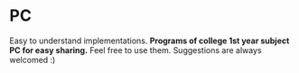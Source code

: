 # PC
Easy to understand implementations. **Programs of college 1st year subject PC for easy sharing.**  Feel free to use them. Suggestions are always welcomed :) 
